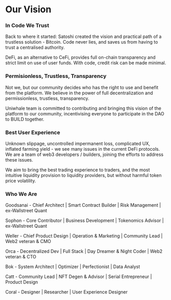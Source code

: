 # Our Vision

### In Code We Trust

Back to where it started: Satoshi created the vision and practical path of a trustless solution - Bitcoin. Code never lies, and saves us from having to trust a centralised authority. &#x20;

DeFi, as an alternative to CeFi, provides full on-chain transparency and strict limit on use of user funds. With code, credit risk can be made minimal.

### Permisionless, Trustless, Transparency

Not we, but our community decides who has the right to use and benefit from the platform. We believe in the power of full decentralization and permissionless, trustless, transparency.

Uniwhale team is committed to contributing and bringing this vision of the platform to our community, incentivising everyone to participate in the DAO to BUILD together.

### Best User Experience

Unknown slippage, uncontrolled impermanent loss, complicated UX, inflated farming yield - we see many issues in the current DeFi protocols. We are a team of web3 developers / builders, joining the efforts to address these issues.&#x20;

We aim to bring the best trading experience to traders, and the most intuitive liquidity provision to liquidity providers, but without harmful token price volatility. &#x20;

### Who We Are

Goodsanai - Chief Architect | Smart Contract Builder | Risk Management | ex-Wallstreet Quant

Sophon - Core Contributor | Business Development | Tokenomics Advisor | ex-Wallstreet Quant

Weller - Chief Product Design | Operation & Marketing | Community Lead | Web2 veteran & CMO&#x20;

Orca - Decentralized Dev | Full Stack | Day Dreamer & Night Coder | Web2 veteran & CTO

Bok - System Architect | Optimizer | Perfectionist | Data Analyst&#x20;

Catt - Community Lead | NFT Degen & Advisor | Serial Entrepreneur | Product Design

Coral - Designer | Researcher | User Experience Designer&#x20;

